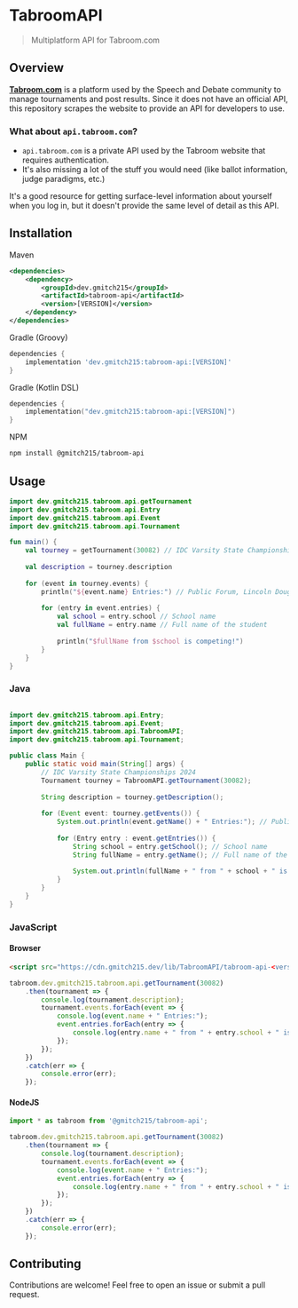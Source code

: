 # TabroomAPI

> Multiplatform API for Tabroom.com

## Overview

[**Tabroom.com**](https://tabroom.com) is a platform used by the Speech and Debate community to manage tournaments and post results.
Since it does not have an official API, this repository scrapes the website to provide an API for developers to use.

### What about `api.tabroom.com`?

- `api.tabroom.com` is a private API used by the Tabroom website that requires authentication.
- It's also missing a lot of the stuff you would need (like ballot information, judge paradigms, etc.)

It's a good resource for getting surface-level information about yourself when you log in, but it doesn't provide the same level of detail as this API.

## Installation

Maven
```xml
<dependencies>
    <dependency>
        <groupId>dev.gmitch215</groupId>
        <artifactId>tabroom-api</artifactId>
        <version>[VERSION]</version>
    </dependency>
</dependencies>
```

Gradle (Groovy)
```groovy
dependencies {
    implementation 'dev.gmitch215:tabroom-api:[VERSION]'
}
```

Gradle (Kotlin DSL)
```kts
dependencies {
    implementation("dev.gmitch215:tabroom-api:[VERSION]")
}
```

NPM
```bash
npm install @gmitch215/tabroom-api
```

## Usage

```kotlin
import dev.gmitch215.tabroom.api.getTournament
import dev.gmitch215.tabroom.api.Entry
import dev.gmitch215.tabroom.api.Event
import dev.gmitch215.tabroom.api.Tournament

fun main() {
    val tourney = getTournament(30082) // IDC Varsity State Championships 2024
    
    val description = tourney.description
    
    for (event in tourney.events) {
        println("${event.name} Entries:") // Public Forum, Lincoln Douglas, Policy, Extemporanous Speaking, etc.
        
        for (entry in event.entries) {
            val school = entry.school // School name
            val fullName = entry.name // Full name of the student
            
            println("$fullName from $school is competing!")
        }
    }
}
```

### Java

```java

import dev.gmitch215.tabroom.api.Entry;
import dev.gmitch215.tabroom.api.Event;
import dev.gmitch215.tabroom.api.TabroomAPI;
import dev.gmitch215.tabroom.api.Tournament;

public class Main {
    public static void main(String[] args) {
        // IDC Varsity State Championships 2024
        Tournament tourney = TabroomAPI.getTournament(30082);
        
        String description = tourney.getDescription();
        
        for (Event event: tourney.getEvents()) {
            System.out.println(event.getName() + " Entries:"); // Public Forum, Lincoln Douglas, Policy, Extemporanous Speaking, etc.
            
            for (Entry entry : event.getEntries()) {
                String school = entry.getSchool(); // School name
                String fullName = entry.getName(); // Full name of the student
                
                System.out.println(fullName + " from " + school + " is competing!");
            }
        }
    }
}
```

### JavaScript

#### Browser

```html
<script src="https://cdn.gmitch215.dev/lib/TabroomAPI/tabroom-api-<version>.js"></script>
```

```js
tabroom.dev.gmitch215.tabroom.api.getTournament(30082)
    .then(tournament => {
        console.log(tournament.description);
        tournament.events.forEach(event => {
            console.log(event.name + " Entries:");
            event.entries.forEach(entry => {
                console.log(entry.name + " from " + entry.school + " is competing!");
            });
        });
    })
    .catch(err => {
        console.error(err);
    });
```

#### NodeJS

```js
import * as tabroom from '@gmitch215/tabroom-api';

tabroom.dev.gmitch215.tabroom.api.getTournament(30082)
    .then(tournament => {
        console.log(tournament.description);
        tournament.events.forEach(event => {
            console.log(event.name + " Entries:");
            event.entries.forEach(entry => {
                console.log(entry.name + " from " + entry.school + " is competing!");
            });
        });
    })
    .catch(err => {
        console.error(err);
    });
```

## Contributing

Contributions are welcome! Feel free to open an issue or submit a pull request.